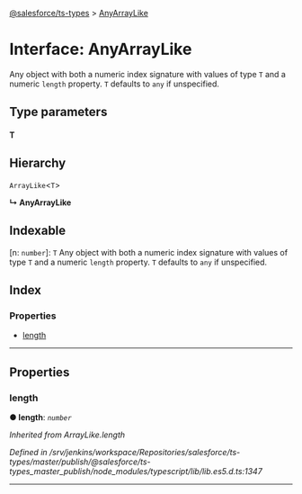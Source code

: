 [@salesforce/ts-types](../README.md) > [AnyArrayLike](../interfaces/anyarraylike.md)

# Interface: AnyArrayLike

Any object with both a numeric index signature with values of type `T` and a numeric `length` property. `T` defaults to `any` if unspecified.

## Type parameters
#### T 
## Hierarchy

 `ArrayLike`<`T`>

**↳ AnyArrayLike**

## Indexable

\[n: `number`\]:&nbsp;`T`
Any object with both a numeric index signature with values of type `T` and a numeric `length` property. `T` defaults to `any` if unspecified.

## Index

### Properties

* [length](anyarraylike.md#length)

---

## Properties

<a id="length"></a>

###  length

**● length**: *`number`*

*Inherited from ArrayLike.length*

*Defined in /srv/jenkins/workspace/Repositories/salesforce/ts-types/master/publish/@salesforce/ts-types_master_publish/node_modules/typescript/lib/lib.es5.d.ts:1347*

___

